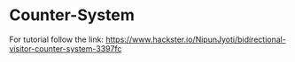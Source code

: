 # Counter-System
For tutorial follow the link:
https://www.hackster.io/NipunJyoti/bidirectional-visitor-counter-system-3397fc
